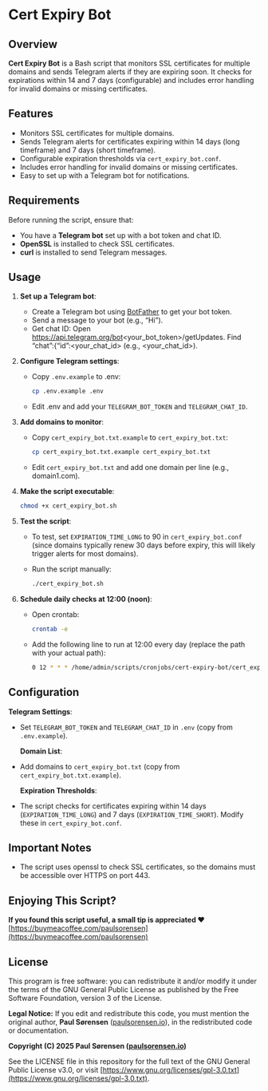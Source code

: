 # Cert Expiry Bot

## Overview

**Cert Expiry Bot** is a Bash script that monitors SSL certificates for multiple domains and sends Telegram alerts if they are expiring soon. It checks for expirations within 14 and 7 days (configurable) and includes error handling for invalid domains or missing certificates.

## Features

- Monitors SSL certificates for multiple domains.
- Sends Telegram alerts for certificates expiring within 14 days (long timeframe) and 7 days (short timeframe).
- Configurable expiration thresholds via `cert_expiry_bot.conf`.
- Includes error handling for invalid domains or missing certificates.
- Easy to set up with a Telegram bot for notifications.

## Requirements

Before running the script, ensure that:

- You have a **Telegram bot** set up with a bot token and chat ID.
- **OpenSSL** is installed to check SSL certificates.
- **curl** is installed to send Telegram messages.

## Usage

1. **Set up a Telegram bot**:
   
   - Create a Telegram bot using [BotFather](https://t.me/BotFather) to get your bot token.
   - Send a message to your bot (e.g., “Hi”).
   - Get chat ID: Open https://api.telegram.org/bot<your_bot_token>/getUpdates.
     Find “chat”:{“id”:<your_chat_id> (e.g., <your_chat_id>).

2. **Configure Telegram settings**:
   
   - Copy `.env.example` to .env:
     
     ```bash
     cp .env.example .env
     ```
   
   - Edit .env and add your `TELEGRAM_BOT_TOKEN` and `TELEGRAM_CHAT_ID`.

3. **Add domains to monitor**:
   
   - Copy `cert_expiry_bot.txt.example` to `cert_expiry_bot.txt`:
     
     ```bash
     cp cert_expiry_bot.txt.example cert_expiry_bot.txt
     ```
   
   - Edit `cert_expiry_bot.txt` and add one domain per line (e.g., domain1.com).

4. **Make the script executable**:
   
   ```bash
   chmod +x cert_expiry_bot.sh
   ```

5. **Test the script**:
   
   - To test, set `EXPIRATION_TIME_LONG` to 90 in `cert_expiry_bot.conf` (since domains typically renew 30 days before expiry, this will likely trigger alerts for most domains).
   
   - Run the script manually:
     
     ```bash
     ./cert_expiry_bot.sh
     ```

6. **Schedule daily checks at 12:00 (noon)**:
   
   - Open crontab:
     
     ```bash
     crontab -e
     ```
   
   - Add the following line to run at 12:00 every day (replace the path with your actual path):
     
     ```bash
     0 12 * * * /home/admin/scripts/cronjobs/cert-expiry-bot/cert_expiry_bot.sh
     ```

## Configuration

**Telegram Settings**:

- Set `TELEGRAM_BOT_TOKEN` and `TELEGRAM_CHAT_ID` in `.env` (copy from `.env.example`).
  
  **Domain List**:

- Add domains to `cert_expiry_bot.txt` (copy from `cert_expiry_bot.txt.example`). 
  
  **Expiration Thresholds**:

- The script checks for certificates expiring within 14 days (`EXPIRATION_TIME_LONG`) and 7 days (`EXPIRATION_TIME_SHORT`). Modify these in `cert_expiry_bot.conf`.

## Important Notes

- The script uses openssl to check SSL certificates, so the domains must be accessible over HTTPS on port 443.

## Enjoying This Script?

**If you found this script useful, a small tip is appreciated ❤️**
[https://buymeacoffee.com/paulsorensen](https://buymeacoffee.com/paulsorensen)

## License

This program is free software: you can redistribute it and/or modify it under the terms of the GNU General Public License as published by the Free Software Foundation, version 3 of the License.

**Legal Notice:** If you edit and redistribute this code, you must mention the original author, **Paul Sørensen** ([paulsorensen.io](https://paulsorensen.io)), in the redistributed code or documentation.

**Copyright (C) 2025 Paul Sørensen ([paulsorensen.io](https://paulsorensen.io))**

See the LICENSE file in this repository for the full text of the GNU General Public License v3.0, or visit [https://www.gnu.org/licenses/gpl-3.0.txt](https://www.gnu.org/licenses/gpl-3.0.txt).
